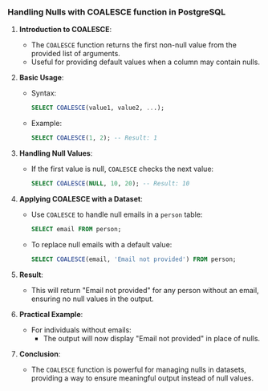 
### Handling Nulls with COALESCE function in PostgreSQL

1. **Introduction to COALESCE**:
   - The `COALESCE` function returns the first non-null value from the provided list of arguments.
   - Useful for providing default values when a column may contain nulls.

2. **Basic Usage**:
   - Syntax:
     ```sql
     SELECT COALESCE(value1, value2, ...);
     ```
   - Example:
     ```sql
     SELECT COALESCE(1, 2); -- Result: 1
     ```

3. **Handling Null Values**:
   - If the first value is null, `COALESCE` checks the next value:
     ```sql
     SELECT COALESCE(NULL, 10, 20); -- Result: 10
     ```

4. **Applying COALESCE with a Dataset**:
   - Use `COALESCE` to handle null emails in a `person` table:
     ```sql
     SELECT email FROM person;
     ```
   - To replace null emails with a default value:
     ```sql
     SELECT COALESCE(email, 'Email not provided') FROM person;
     ```

5. **Result**:
   - This will return "Email not provided" for any person without an email, ensuring no null values in the output.

6. **Practical Example**:
   - For individuals without emails:
     - The output will now display "Email not provided" in place of nulls.

7. **Conclusion**:
   - The `COALESCE` function is powerful for managing nulls in datasets, providing a way to ensure meaningful output instead of null values.
